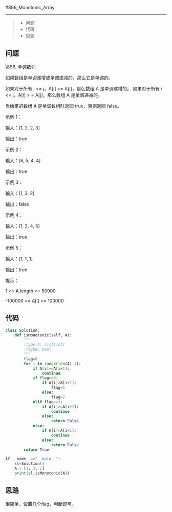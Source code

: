 #896_Monotonic_Array

------

> - 问题
> - 代码
> - 思路

## 问题

\896. 单调数列

如果数组是单调递增或单调递减的，那么它是单调的。

 

如果对于所有 i <= j，A[i] <= A[j]，那么数组 A 是单调递增的。 如果对于所有 i <= j，A[i] > = A[j]，那么数组 A 是单调递减的。

 

当给定的数组 A 是单调数组时返回 true，否则返回 false。

 

 

示例 1：

 

输入：[1, 2, 2, 3]

输出：true

示例 2：

 

输入：[6, 5, 4, 4]

输出：true

示例 3：

 

输入：[1, 3, 2]

输出：false

示例 4：

 

输入：[1, 2, 4, 5]

输出：true

示例 5：

 

输入：[1, 1, 1]

输出：true

 

 

提示：

 

1 <= A.length <= 50000

-100000 <= A[i] <= 100000

## 代码

```python
class Solution:
    def isMonotonic(self, A):
        """
        :type A: List[int]
        :rtype: bool
        """
        flag=0
        for i in range(len(A)-1):
            if A[i]==A[i+1]:
                continue
            if flag==0:
                if A[i]>A[i+1]:
                    flag=1
                else:
                    flag=2
            elif flag==1:
                if A[i]>=A[i+1]:
                    continue
                else:
                    return False
            else:
                if A[i]<A[i+1]:
                    continue
                else:
                    return False
        return True

if __name__=="__main__":
    sl=Solution()
    A = [1, 3, 2]
    print(sl.isMonotonic(A))
```

## 思路

很简单，设置几个flag，判断即可。